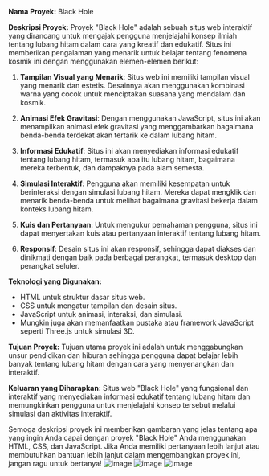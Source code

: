 
**Nama Proyek:** Black Hole

**Deskripsi Proyek:**
Proyek "Black Hole" adalah sebuah situs web interaktif yang dirancang untuk mengajak pengguna menjelajahi konsep ilmiah tentang lubang hitam dalam cara yang kreatif dan edukatif. Situs ini memberikan pengalaman yang menarik untuk belajar tentang fenomena kosmik ini dengan menggunakan elemen-elemen berikut:

1. **Tampilan Visual yang Menarik**: Situs web ini memiliki tampilan visual yang menarik dan estetis. Desainnya akan menggunakan kombinasi warna yang cocok untuk menciptakan suasana yang mendalam dan kosmik.

2. **Animasi Efek Gravitasi**: Dengan menggunakan JavaScript, situs ini akan menampilkan animasi efek gravitasi yang menggambarkan bagaimana benda-benda terdekat akan tertarik ke dalam lubang hitam.

3. **Informasi Edukatif**: Situs ini akan menyediakan informasi edukatif tentang lubang hitam, termasuk apa itu lubang hitam, bagaimana mereka terbentuk, dan dampaknya pada alam semesta.

4. **Simulasi Interaktif**: Pengguna akan memiliki kesempatan untuk berinteraksi dengan simulasi lubang hitam. Mereka dapat mengklik dan menarik benda-benda untuk melihat bagaimana gravitasi bekerja dalam konteks lubang hitam.

5. **Kuis dan Pertanyaan**: Untuk mengukur pemahaman pengguna, situs ini dapat menyertakan kuis atau pertanyaan interaktif tentang lubang hitam.

6. **Responsif**: Desain situs ini akan responsif, sehingga dapat diakses dan dinikmati dengan baik pada berbagai perangkat, termasuk desktop dan perangkat seluler.

**Teknologi yang Digunakan:**
- HTML untuk struktur dasar situs web.
- CSS untuk mengatur tampilan dan desain situs.
- JavaScript untuk animasi, interaksi, dan simulasi.
- Mungkin juga akan memanfaatkan pustaka atau framework JavaScript seperti Three.js untuk simulasi 3D.

**Tujuan Proyek:**
Tujuan utama proyek ini adalah untuk menggabungkan unsur pendidikan dan hiburan sehingga pengguna dapat belajar lebih banyak tentang lubang hitam dengan cara yang menyenangkan dan interaktif.

**Keluaran yang Diharapkan:**
Situs web "Black Hole" yang fungsional dan interaktif yang menyediakan informasi edukatif tentang lubang hitam dan memungkinkan pengguna untuk menjelajahi konsep tersebut melalui simulasi dan aktivitas interaktif.

Semoga deskripsi proyek ini memberikan gambaran yang jelas tentang apa yang ingin Anda capai dengan proyek "Black Hole" Anda menggunakan HTML, CSS, dan JavaScript. Jika Anda memiliki pertanyaan lebih lanjut atau membutuhkan bantuan lebih lanjut dalam mengembangkan proyek ini, jangan ragu untuk bertanya!
![image](https://github.com/adyanamul/black-hole/assets/144979433/af23d512-f16a-4ecf-9dca-6f3cbebd215b)
![image](https://github.com/adyanamul/black-hole/assets/144979433/6ea41c03-7395-4a14-947c-296c308eb4ae)
![image](https://github.com/adyanamul/black-hole/assets/144979433/93a4c6a3-3798-4d4e-bc83-1e95d5398caa)


